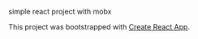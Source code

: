 simple react project with mobx

This project was bootstrapped with [Create React App](https://github.com/facebookincubator/create-react-app).